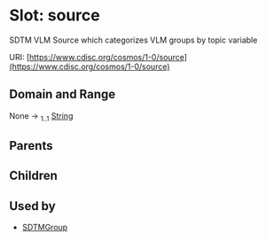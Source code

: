 
# Slot: source


SDTM VLM Source which categorizes VLM groups by topic variable

URI: [https://www.cdisc.org/cosmos/1-0/source](https://www.cdisc.org/cosmos/1-0/source)


## Domain and Range

None &#8594;  <sub>1..1</sub> [String](types/String.md)

## Parents


## Children


## Used by

 * [SDTMGroup](SDTMGroup.md)
